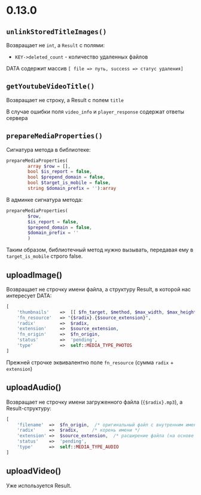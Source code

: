 # 0.13.0

## `unlinkStoredTitleImages()`

Возвращает не `int`, а `Result` с полями:

- `KEY->deleted_count` - количество удаленных файлов

DATA содержит массив `[ file => путь, success => статус удаления]`

## `getYoutubeVideoTitle()` 

Возвращает не строку, а Result с полем `title`

В случае ошибки поля `video_info` и `player_response` содержат ответы сервера

## `prepareMediaProperties()`

Сигнатура метода в библиотеке:
```php
prepareMediaProperties(
        array $row = [],
        bool $is_report = false,
        bool $prepend_domain = false,
        bool $target_is_mobile = false,
        string $domain_prefix = ''):array
```

В админке сигнатура метода:
```php
prepareMediaProperties(
        $row, 
        $is_report = false, 
        $prepend_domain = false, 
        $domain_prefix = ''
        )
```
Таким образом, библиотечный метод нужно вызывать, передавая ему в `target_is_mobile` строго false.

## uploadImage()

Возвращает не строчку имени файла, а структуру Result, в которой нас интересует DATA:
```php
[
    'thumbnails'    =>  [[ $fn_target, $method, $max_width, $max_height, $quality ]] /* массив сгенерированных превью */
    'fn_resource'   => "{$radix}.{$source_extension}",
    'radix'         =>  $radix,
    'extension'     =>  $source_extension,
    'fn_origin'     =>  $fn_origin,
    'status'        =>  'pending',
    'type'          =>  self::MEDIA_TYPE_PHOTOS
]
```
Прежней строчке эквивалентно поле `fn_resource` (сумма `radix` + `extension`)

## uploadAudio()

Возвращает не строчку имени загруженного файла (`{$radix}.mp3`), а Result-структуру:
```php
[
    'filename'  =>  $fn_origin,  /* оригинальный файл с внутренним именем, сохраненный на диск  */
    'radix'     =>  $radix,     /* корень имени */
    'extension' =>  $source_extension,  /* расширение файла (на основе MIME-типа) */
    'status'    =>  'pending',
    'type'      =>  self::MEDIA_TYPE_AUDIO
]
```

## uploadVideo()

Уже используется Result.